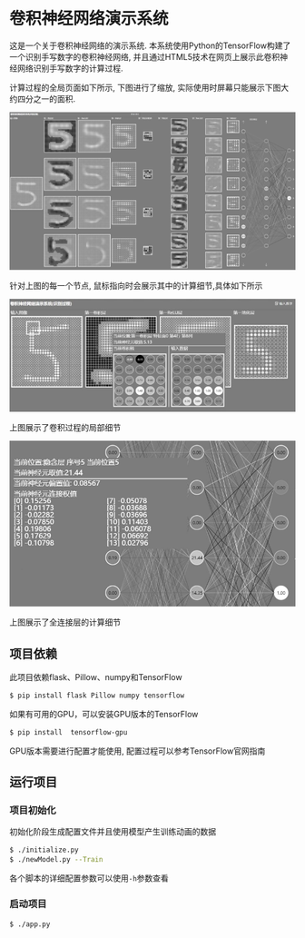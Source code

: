 卷积神经网络演示系统
=======================

这是一个关于卷积神经网络的演示系统. 本系统使用Python的TensorFlow构建了一个识别手写数字的卷积神经网络, 并且通过HTML5技术在网页上展示此卷积神经网络识别手写数字的计算过程.

计算过程的全局页面如下所示, 下图进行了缩放, 实际使用时屏幕只能展示下图大约四分之一的面积.

![全局界面](docs\img\全局界面.png)

针对上图的每一个节点, 鼠标指向时会展示其中的计算细节,具体如下所示

![详细界面](docs\img\详细界面.jpg)

上图展示了卷积过程的局部细节

![详细界面(全连接层)](docs\img\详细界面(全连接层).jpg)

上图展示了全连接层的计算细节

项目依赖
---------------
此项目依赖flask、Pillow、numpy和TensorFlow

```bash
$ pip install flask Pillow numpy tensorflow
```

如果有可用的GPU，可以安装GPU版本的TensorFlow

```bash
$ pip install  tensorflow-gpu
```

GPU版本需要进行配置才能使用, 配置过程可以参考TensorFlow官网指南


运行项目
----------

### 项目初始化

初始化阶段生成配置文件并且使用模型产生训练动画的数据

```bash
$ ./initialize.py
$ ./newModel.py --Train
```

各个脚本的详细配置参数可以使用`-h`参数查看

### 启动项目

```bash
$ ./app.py
```